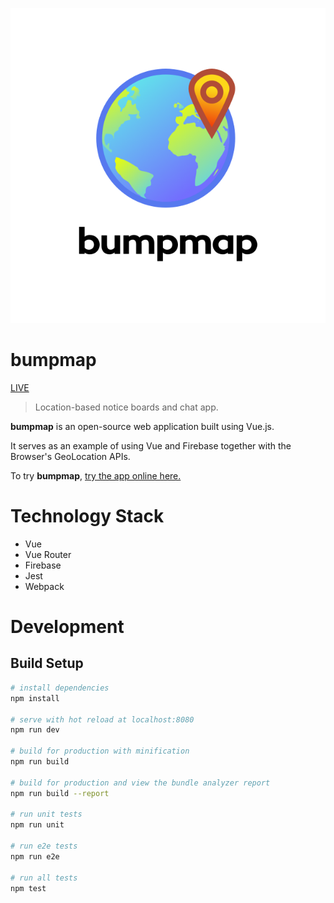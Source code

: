 ![bumpmap](./static/logo/logo-square.png)

# bumpmap

[LIVE](https://bumpmap.org)

> Location-based notice boards and chat app.

**bumpmap** is an open-source web application built using Vue.js.

It serves as an example of using Vue and Firebase together with the Browser's GeoLocation APIs.

To try **bumpmap**, [try the app online here.](https://bumpmap.org)

# Technology Stack

- Vue
- Vue Router
- Firebase
- Jest
- Webpack

# Development

## Build Setup

```bash
# install dependencies
npm install

# serve with hot reload at localhost:8080
npm run dev

# build for production with minification
npm run build

# build for production and view the bundle analyzer report
npm run build --report

# run unit tests
npm run unit

# run e2e tests
npm run e2e

# run all tests
npm test
```
